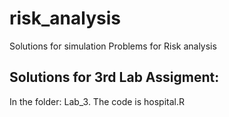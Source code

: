 # risk_analysis
Solutions for simulation Problems for Risk analysis 

## Solutions for 3rd Lab Assigment:
In the folder: Lab_3. The code is hospital.R
